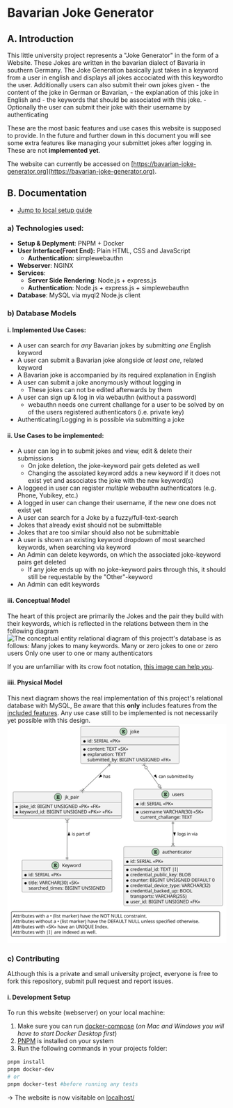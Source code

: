 # Bavarian Joke Generator
## A. Introduction
This little university project represents a "Joke Generator" in the form of a Website.
These Jokes are written in the bavarian dialect of Bavaria in southern Germany.
The Joke Generation basically just takes in a keyword from a user in english and
displays all jokes accociated with this keywordto the user.
Additionally users can also submit their own jokes given
    - the content of the joke in German or Bavarian,
    - the explanation of this joke in English and
    - the keywords that should be associated with this joke.
    - Optionally the user can submit their joke with their username by authenticating

These are the most basic features and use cases this website is supposed to provide.
In the future and further down in this document you will see some extra features like managing your submittet jokes after logging in. These are not **implemented yet**.

The website can currently be accessed on [https://bavarian-joke-generator.org](https://bavarian-joke-generator.org).
## B. Documentation
- [Jump to local setup guide](#i-development-setup)
### a) Technologies used:
- **Setup & Deplyment**: PNPM + Docker
- **User Interface(Front End):** Plain HTML, CSS and JavaScript
    - **Authentication:** simplewebauthn
- **Webserver**: NGINX
- **Services**:
    - **Server Side Rendering**: Node.js + express.js
    - **Authentication**: Node.js + express.js + simplewebauthn
- **Database**: MySQL via myql2 Node.js client

### b) Database Models
#### i. Implemented Use Cases: 
- A user can search for *any* Bavarian jokes by submitting *one* English keyword
- A user can submit a Bavarian joke alongside _at least one_, related keyword
- A Bavarian joke is accompanied by its required explanation in English
- A user can submit a joke anonymously without logging in
    - These jokes can not be edited afterwards by them
- A user can sign up & log in  via webauthn (without a password)
    - webauthn needs one current challange for a user to be solved by on of the users registered authenticators (i.e. private key)
- Authenticating/Logging in is possible via submitting a joke

#### ii. Use Cases to be implemented: 
- A user can log in to submit jokes and view, edit & delete their submissions
    - On joke deletion, the joke-keyword pair gets deleted as well
    - Changing the assoiated keyword adds a new keyword if it does not exist yet and associates the joke with the new keyword(s)
- A loggeed in user can register _multiple_ webauthn authenticators (e.g. Phone, Yubikey, etc.)
- A logged in user can change their username, if the new one does not exist yet
- A user can search for a Joke by a fuzzy/full-text-search
- Jokes that already exist should not be submittable
- Jokes that are too similar should also not be submittable
- A user is shown an existing keyword dropdown of most searched keywords, when searching via keyword
- An Admin can delete keywords, on which the associated joke-keyword pairs get deleted
    - If any joke ends up with no joke-keyword pairs through this, it should still be requestable by the "Other"-keyword
- An Admin can edit keywords

#### iii. Conceptual Model
The heart of this project are primarily the Jokes and the pair they build with their keywords, which is reflected in the relations between them in the following diagram
![The conceptual entity relational diagram of this projectt's database is as follows: 
Many jokes to many keywords.
Many or zero jokes to one or zero users
Only one user to one or many authenticators](assets/CDM.svg)

If you are unfamiliar with its crow foot notation, [this image can help you](https://www.codeproject.com/KB/architecture/878359/extracted-png-image1.png).

#### iiii. Physical Model
This next diagram shows the real implementation of this project's relational database with MySQL,
Be aware that this **only** includes features from the [included features](#i.-implemented-use-cases%3A).
Any use case still to be implemented is not necessarily yet possible with this design.
![The physical data model of this project's database design with its attributes](assets/PDM.svg)

### c) Contributing
ALthough this is a private and small university project, everyone is free to fork this repository, submit pull request and report issues.

#### i. Development Setup
To run this website (webserver) on your local machine:
1. Make sure you can run [docker-compose](https://docs.docker.com/get-docker/) (*on Mac and Windows you will have to start Docker Desktop first*)
2. [PNPM](https://pnpm.io/installation) is installed on your system
3. Run the following commands in your projects folder:
```bash
pnpm install
pnpm docker-dev
# or
pnpm docker-test #before running any tests
```
-> The website is now visitable on [localhost/](http://localhost/)
